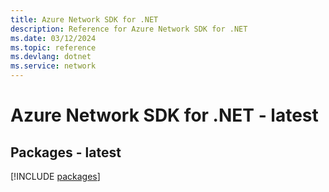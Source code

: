 ```yaml
---
title: Azure Network SDK for .NET
description: Reference for Azure Network SDK for .NET
ms.date: 03/12/2024
ms.topic: reference
ms.devlang: dotnet
ms.service: network
---
```

# Azure Network SDK for .NET - latest
## Packages - latest
[!INCLUDE [packages](network-index.md)]